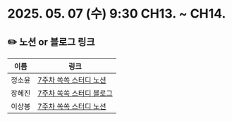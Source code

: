 # 2025. 05. 07 (수) 9:30 CH13. ~ CH14.

## ✏️ 노션 or 블로그 링크

| 이름   | 링크                                                                                                                                                                                         |
| ------ | -------------------------------------------------------------------------------------------------------------------------------------------------------------------------------------------- |
| 정소윤 | [7주차 쏙쏙 스터디 노션](https://seemly-hill-468.notion.site/1e3378a8636080ccb24fd9e2a2800bd4?pvs=4) |
| 장혜진 | [7주차 쏙쏙 스터디 블로그](https://zinny-22.tistory.com/299)                                                                                                                                 |
| 이상봉 | [7주차 쏙쏙 스터디 노션](https://www.notion.so/250507-7-1f2f5e18d03580759362c06c82f89fc0)                                                                                                         |

